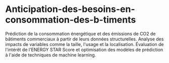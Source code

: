 # Anticipation-des-besoins-en-consommation-des-b-timents
Prédiction de la consommation énergétique et des émissions de CO2 de bâtiments commerciaux à partir de leurs données structurelles. Analyse des impacts de variables comme la taille, l'usage et la localisation. Évaluation de l'intérêt de l'ENERGY STAR Score et optimisation des modèles de prédiction à l'aide de techniques de machine learning.
